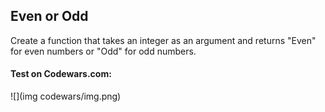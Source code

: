 ## Even or Odd
Create a function that takes an integer as an argument and returns "Even" for even numbers or "Odd" for odd numbers.

#### Test on Codewars.com:
![](img codewars/img.png)